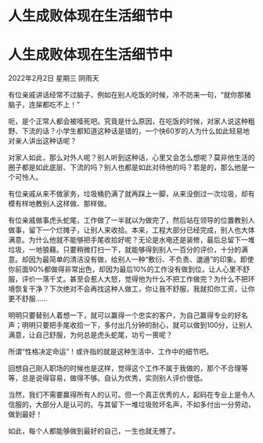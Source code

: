 # 人生成败体现在生活细节中


# 人生成败体现在生活细节中

2022年2月2日
星期三
阴雨天

有位亲戚讲话经常不过脑子，例如在别人吃饭的时候，冷不防来一句，“就你那猪脑子，连屎都吃不上！”

呃，是个正常人都会被噎死吧。究竟是什么原因，在吃饭的时候，对家人说这种粗野、下流的话？小学生都知道这种话是错的，一个快60岁的人为什么如此轻易地对亲人讲出这种话呢？

对家人如此，那么对外人呢？别人听到这种话，心里又会怎么想呢？莫非他生活的圈子都是如此底层、下流的吗？别人也都是如此对待他的吗？若是的，那么他是一个可怜人。

有位亲戚从来不做家务，垃圾桶扔满了就再踩上一脚，从来没倒过一次垃圾，却有模有样地教别人这样做、那样做。

有位亲戚做事虎头蛇尾，工作做了一半就以为做完了，然后站在领导的位置教别人做事，留下一个烂摊子，让别人来收拾。本来，工程大部分已经完成，别人也大体满意。为什么他就不能够把手尾收拾好呢？无论是水电还是装修，最后总留下一堆垃圾，一地狼藉。只要稍微打扫一下，就能够得到别人一百分的评价，十分的满意。却因为最简单的清洁没有做，给别人一种“敷衍、不负责、邋遢”的印象。即使你前面90%都做得非常出色，却因为最后10%的工作没有做到位，让人心里不舒服，评价一落千丈。甚至会惹人大怒，觉得他为什么不把工作做完？为什么不把环境恢复干净？下次绝对不会再找这种人做工，你让我不舒服，我就扣你工资，让你更不舒服……

明明只要替别人着想一下，就可以赢得一个忠实的客户，为自己赢得专业的好名声；明明只要把手尾收拾一下，多付出几分钟的耐心，就可以做到100分，让别人满意，让自己舒服，为何总是虎头蛇尾，功亏一篑呢？

所谓“性格决定命运”！或许指的就是这种生活中、工作中的细节吧。

回想自己刚入职场的时候也是这样，觉得这个工作不属于我做的，那个不合理等等，总是说得容易，做得不够。自认为优秀，实则别人评价很低。

当然，我们不需要赢得所有人的认可。但一个真正优秀的人，起码在专业上是令人信服的，大部分人是认可的。与其留下一堆垃圾败坏名声，不如多付出一分劳动，做到最好！

如此，每个人都能够做到最好的自己，一生也就无憾了。


